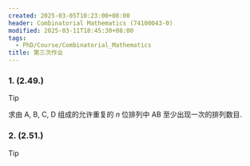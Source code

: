 ```yaml
---
created: 2025-03-05T10:23:00+08:00
header: Combinatorial Mathematics (74100043-0)
modified: 2025-03-11T18:45:30+08:00
tags:
  - PhD/Course/Combinatorial_Mathematics
title: 第三次作业
---
```


### 1. (2.49.)

> [!TIP]
> 求由 A, B, C, D 组成的允许重复的 $n$ 位排列中 AB 至少出现一次的排列数目.

### 2. (2.51.)

> [!TIP]
